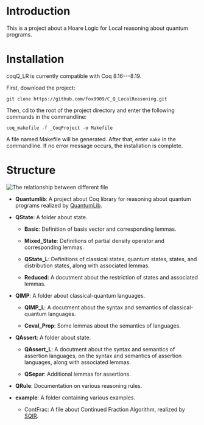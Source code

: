 # Introduction 

This is a project about a Hoare Logic for Local reasoning about quantum programs. 

# Installation 

coqQ_LR is currently compatible with Coq 8.16---8.19.

First, download the project: 

```git clone https://github.com/fox9909/C_Q_LocalReasoning.git``` 

Then, cd to the root of the project directory and enter the following commands in the commandline:

```coq_makefile -f _CoqProject -o Makefile```

A file named Makefile will be generated. After that, enter ```make``` in the commandline. If no error message occurs, the installation is complete.
# Structure

![The relationship between different file](.\Relationship.png)


* **Quantumlib**: A project about Coq library for reasoning about quantum programs realized by [QuantumLib](https://github.com/inQWIRE/QuantumLib.git).

* **QState**: A folder about state.

  + **Basic**:  Definition of basis vector and corresponding lemmas.

  + **Mixed_State**: Definitions of partial density operator and corresponding lemmas.

  + **QState_L**:  Definitions of classical states, quantum states, states, and distribution states, along with associated lemmas.

  + **Reduced**: A docutment about the restriction of states and associated lemmas.

* **QIMP**: A folder about classical-quantum languages.

    + **QIMP_L**: A docutment about the syntax and semantics of classical-quantum languages.

    + **Ceval_Prop**: Some lemmas about the semantics of languages.

* **QAssert**: A folder about state.

    + **QAssert_L**: A docutment about the syntax and semantics of assertion languages, on the syntax and semantics of assertion languages, along with associated lemmas.

    + **QSepar**: Additional lemmas for assertions.

* **QRule**:  Documentation on various reasoning rules.

* **example**:  A folder containing various examples. 

     + ContFrac: A file about Continued Fraction Algorithm, realized by 
         [SQIR](https://github.com/inQWIRE/SQIR.git).
